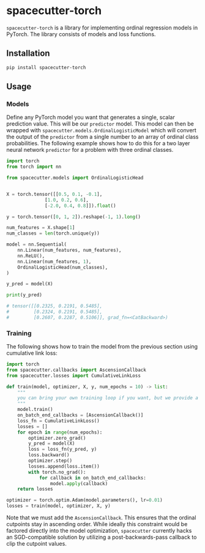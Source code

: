 # spacecutter-torch

`spacecutter-torch` is a library for implementing ordinal regression models in PyTorch. The library consists of models and loss functions.

## Installation

```bash
pip install spacecutter-torch
```

## Usage

### Models

Define any PyTorch model you want that generates a single, scalar prediction value. This will be our `predictor` model. This model can then be wrapped with `spacecutter.models.OrdinalLogisticModel` which will convert the output of the `predictor` from a single number to an array of ordinal class probabilities. The following example shows how to do this for a two layer neural network `predictor` for a problem with three ordinal classes.

```python
import torch
from torch import nn

from spacecutter.models import OrdinalLogisticHead


X = torch.tensor([[0.5, 0.1, -0.1],
              [1.0, 0.2, 0.6],
              [-2.0, 0.4, 0.8]]).float()

y = torch.tensor([0, 1, 2]).reshape(-1, 1).long()

num_features = X.shape[1]
num_classes = len(torch.unique(y))

model = nn.Sequential(
    nn.Linear(num_features, num_features),
    nn.ReLU(),
    nn.Linear(num_features, 1),
    OrdinalLogisticHead(num_classes),
)

y_pred = model(X)

print(y_pred)

# tensor([[0.2325, 0.2191, 0.5485],
#         [0.2324, 0.2191, 0.5485],
#         [0.2607, 0.2287, 0.5106]], grad_fn=<CatBackward>)

```

### Training

The following shows how to train the model from the previous section using cumulative link loss:

```python
import torch
from spacecutter.callbacks import AscensionCallback
from spacecutter.losses import CumulativeLinkLoss

def train(model, optimizer, X, y, num_epochs = 10) -> list:
    """
    you can bring your own training loop if you want, but we provide a very simple one here. 
    """
    model.train()
    on_batch_end_callbacks = [AscensionCallback()]
    loss_fn = CumulativeLinkLoss()
    losses = []
    for epoch in range(num_epochs):
        optimizer.zero_grad()
        y_pred = model(X)
        loss = loss_fn(y_pred, y)
        loss.backward()
        optimizer.step()
        losses.append(loss.item())
        with torch.no_grad():
            for callback in on_batch_end_callbacks:
                model.apply(callback)
    return losses

optimizer = torch.optim.Adam(model.parameters(), lr=0.01)
losses = train(model, optimizer, X, y)

```

Note that we must add the `AscensionCallback`. This ensures that the ordinal cutpoints stay in ascending order. While ideally this constraint would be factored directly into the model optimization, `spacecutter` currently hacks an SGD-compatible solution by utilizing a post-backwards-pass callback to clip the cutpoint values.
